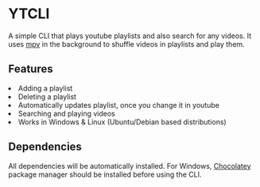 # YTCLI

A simple CLI that plays youtube playlists and also search for any videos. It uses <a href="https://mpv.io/">mpv</a> in the background to shuffle videos in playlists and play them.

## Features
<li> Adding a playlist
<li> Deleting a playlist
<li> Automatically updates playlist, once you change it in youtube
<li> Searching and playing videos
<li> Works in Windows & Linux (Ubuntu/Debian based distributions)

## Dependencies

All dependencies will be automatically installed. For Windows, <a href="https://chocolatey.org/install">Chocolatey</a> package manager should be installed before using the CLI.